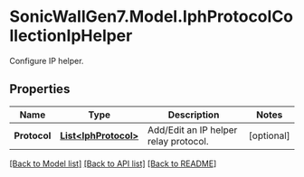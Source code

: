 # SonicWallGen7.Model.IphProtocolCollectionIpHelper
Configure IP helper.

## Properties

Name | Type | Description | Notes
------------ | ------------- | ------------- | -------------
**Protocol** | [**List&lt;IphProtocol&gt;**](IphProtocol.md) | Add/Edit an IP helper relay protocol. | [optional] 

[[Back to Model list]](../README.md#documentation-for-models) [[Back to API list]](../README.md#documentation-for-api-endpoints) [[Back to README]](../README.md)

